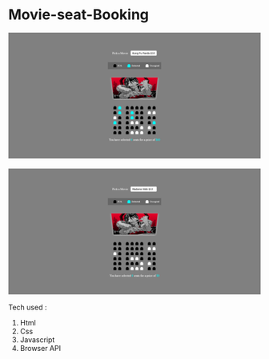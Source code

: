 # Movie-seat-Booking

<div align='center'>
<img src="SCREENSHOT12.png">
</div>
<br>
<div align='center'>
<img src="SCREENShot234.png">
</div>

Tech used :

1. Html 
2. Css
3. Javascript
4. Browser API